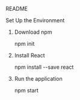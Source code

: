 README

Set Up the Environment

1. Download npm

	npm init

2. Install React

	npm install --save react

3. Run the application

	npm start
